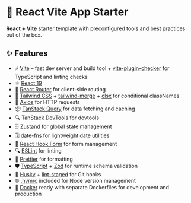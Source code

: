 # 🚀 React Vite App Starter

**React + Vite** starter template with preconfigured tools and best practices out of the box.

## ✨ Features

- ⚡ [Vite](https://vitejs.dev/) – fast dev server and build tool + [vite-plugin-checker](https://github.com/fi3ework/vite-plugin-checker) for TypeScript and linting checks
- ⚛️ [React 19](https://reactjs.org/)
- 🧭 [React Router](https://reactrouter.com/) for client-side routing
- 🎨 [Tailwind CSS](https://tailwindcss.com/) + [tailwind-merge](https://github.com/dcastil/tailwind-merge) + [clsx](https://github.com/lukeed/clsx) for conditional classNames
- 📡 [Axios](https://axios-http.com/) for HTTP requests
- 📦 [TanStack Query](https://tanstack.com/query/latest) for data fetching and caching
- 🔍 [TanStack DevTools](https://tanstack.com/devtools) for devtools
- 🗄️ [Zustand](https://zustand-demo.pmnd.rs/) for global state management
- 🗓️ [date-fns](https://date-fns.org/) for lightweight date utilities
- 📝 [React Hook Form](https://react-hook-form.com/) for form management
- 🔍 [ESLint](https://eslint.org/) for linting
- 💅 [Prettier](https://prettier.io/) for formatting
- 🛡️ [TypeScript](https://www.typescriptlang.org/) + [Zod](https://zod.dev/) for runtime schema validation
- 🧹 [Husky](https://typicode.github.io/husky) + [lint-staged](https://github.com/okonet/lint-staged) for Git hooks
- 🌐 [.nvmrc](https://github.com/nvm-sh/nvm#nvmrc) included for Node version management
- 🐳 [Docker](https://www.docker.com/) ready with separate Dockerfiles for development and production
